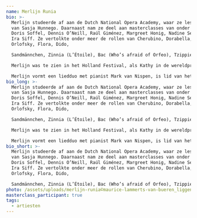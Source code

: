 ```yaml
---
name: Merlijn Runia
bio: >-
  Merlijn studeerde af aan de Dutch National Opera Academy, waar ze les kreeg
  van Sasja Hunnego. Daarnaast nam ze deel aan masterclasses van onder meer
  Doris Soffel, Dennis O’Neill, Raúl Giménez, Margreet Honig, Nadine Secunde en
  Ira Siff. Ze vertolkte onder meer de rollen van Cherubino, Dorabella,
  Orlofsky, Flora, Dido,

  Sandmännchen, Zinnia (L’Étoile), Bac (Who’s afraid of Orfeo), Tzippie (Where the Wild Things Are) en Philomela (Sisters).

  Merlijn was te zien in het Holland Festival, als Kathy in de wereldpremière van Arnoud Noordegraafs As Big As The Sky. Ze zong onder meer de altsolo’s in Bach’s Matthäus Passion, Duruflé’s Requiem, Rossini’s Petite Messe Solennelle, Händel’s Messiah, Schuberts Mis in As en de Krönungsmesse van Mozart. Merlijn werd uitgenodigd om Sequenza III van Luciano Berio uit te voeren tijdens het Berio Festivals in Amster- dam en Rotterdam. Ze zong Tehellim, Music for 18 Musicians en Desert Music van Steve Reich. Merlijn heeft gewerkt met dirigenten als Patrick Fournillier, Antony Hermus, Jonathan Cohen, Etienne Siebens, Bas Wiegers, Martin Sieghart en Clark Rundell, en met regisseurs als Laurent Pelly, Marcel Sijm, Isabel Schröder, Lotte de Beer, Marc Krone, Xander Straat, Daniël van Klaveren en Elsina Jansen.

  Merlijn vormt een liedduo met pianist Mark van Nispen, is lid van het Coco Collectief en Kasko (voorheen Kameroperahuis).
bio_long: >-
  Merlijn studeerde af aan de Dutch National Opera Academy, waar ze les kreeg
  van Sasja Hunnego. Daarnaast nam ze deel aan masterclasses van onder meer
  Doris Soffel, Dennis O’Neill, Raúl Giménez, Margreet Honig, Nadine Secunde en
  Ira Siff. Ze vertolkte onder meer de rollen van Cherubino, Dorabella,
  Orlofsky, Flora, Dido,

  Sandmännchen, Zinnia (L’Étoile), Bac (Who’s afraid of Orfeo), Tzippie (Where the Wild Things Are) en Philomela (Sisters).

  Merlijn was te zien in het Holland Festival, als Kathy in de wereldpremière van Arnoud Noordegraafs As Big As The Sky. Ze zong onder meer de altsolo’s in Bach’s Matthäus Passion, Duruflé’s Requiem, Rossini’s Petite Messe Solennelle, Händel’s Messiah, Schuberts Mis in As en de Krönungsmesse van Mozart. Merlijn werd uitgenodigd om Sequenza III van Luciano Berio uit te voeren tijdens het Berio Festivals in Amster- dam en Rotterdam. Ze zong Tehellim, Music for 18 Musicians en Desert Music van Steve Reich. Merlijn heeft gewerkt met dirigenten als Patrick Fournillier, Antony Hermus, Jonathan Cohen, Etienne Siebens, Bas Wiegers, Martin Sieghart en Clark Rundell, en met regisseurs als Laurent Pelly, Marcel Sijm, Isabel Schröder, Lotte de Beer, Marc Krone, Xander Straat, Daniël van Klaveren en Elsina Jansen.

  Merlijn vormt een liedduo met pianist Mark van Nispen, is lid van het Coco Collectief en Kasko (voorheen Kameroperahuis).
bio_short: >-
  Merlijn studeerde af aan de Dutch National Opera Academy, waar ze les kreeg
  van Sasja Hunnego. Daarnaast nam ze deel aan masterclasses van onder meer
  Doris Soffel, Dennis O’Neill, Raúl Giménez, Margreet Honig, Nadine Secunde en
  Ira Siff. Ze vertolkte onder meer de rollen van Cherubino, Dorabella,
  Orlofsky, Flora, Dido,

  Sandmännchen, Zinnia (L’Étoile), Bac (Who’s afraid of Orfeo), Tzippie (Where the Wild Things Are) en Philomela (Sisters).
photo: /assets/uploads/merlijn-runia©maurice-lammerts-van-bueren_liggend.jpg
masterclass_participant: true
tags:
  - artiesten
---
```

